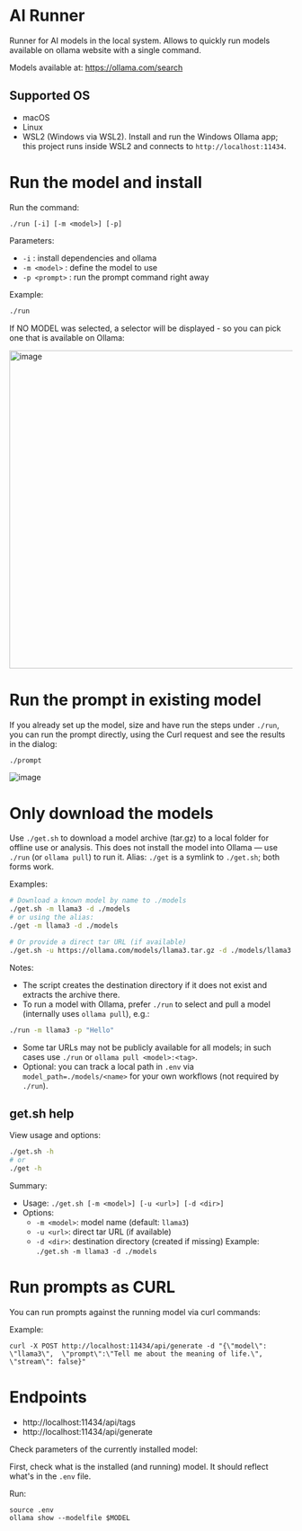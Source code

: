 # AI Runner

Runner for AI models in the local system.
Allows to quickly run models available on ollama website with a single command.

Models available at: https://ollama.com/search

## Supported OS
- macOS
- Linux
- WSL2 (Windows via WSL2). Install and run the Windows Ollama app; this project runs inside WSL2 and connects to `http://localhost:11434`.


# Run the model and install

Run the command:

`./run [-i] [-m <model>] [-p]`

Parameters: 

- `-i`          : install dependencies and ollama
- `-m <model>`  : define the model to use
- `-p <prompt>` : run the prompt command right away

Example:

```sh
./run
```

If NO MODEL was selected, a selector will be displayed - so you can pick one that is available on Ollama:

<img width="1121" height="566" alt="image" src="https://github.com/user-attachments/assets/661c89a0-a6cb-46e7-8b8c-fdf89c95d95e" />


# Run the prompt in existing model

If you already set up the model, size and have run the steps under `./run`, you can run the prompt directly, using the Curl request and see the results in the dialog:

```
./prompt
```

![image](https://github.com/user-attachments/assets/eb3512a6-c13f-467e-8fc4-04d406d97ec9)


# Only download the models

Use `./get.sh` to download a model archive (tar.gz) to a local folder for offline use or analysis. This does not install the model into Ollama — use `./run` (or `ollama pull`) to run it. Alias: `./get` is a symlink to `./get.sh`; both forms work.

Examples:

```sh
# Download a known model by name to ./models
./get.sh -m llama3 -d ./models
# or using the alias:
./get -m llama3 -d ./models

# Or provide a direct tar URL (if available)
./get.sh -u https://ollama.com/models/llama3.tar.gz -d ./models/llama3
```

Notes:
- The script creates the destination directory if it does not exist and extracts the archive there.
- To run a model with Ollama, prefer `./run` to select and pull a model (internally uses `ollama pull`), e.g.:

```sh
./run -m llama3 -p "Hello"
```

- Some tar URLs may not be publicly available for all models; in such cases use `./run` or `ollama pull <model>:<tag>`.
- Optional: you can track a local path in `.env` via `model_path=./models/<name>` for your own workflows (not required by `./run`).

## get.sh help

View usage and options:

```sh
./get.sh -h
# or
./get -h
```

Summary:
- Usage: `./get.sh [-m <model>] [-u <url>] [-d <dir>]`
- Options:
  - `-m <model>`: model name (default: `llama3`)
  - `-u <url>`: direct tar URL (if available)
  - `-d <dir>`: destination directory (created if missing)
Example: `./get.sh -m llama3 -d ./models`

# Run prompts as CURL

You can run prompts against the running model via curl commands:

Example:

```
curl -X POST http://localhost:11434/api/generate -d "{\"model\": \"llama3\",  \"prompt\":\"Tell me about the meaning of life.\", \"stream\": false}"
``` 

# Endpoints

- http://localhost:11434/api/tags
- http://localhost:11434/api/generate


Check parameters of the currently installed model:

First, check what is the installed (and running) model. It should reflect what's in the `.env` file.

Run:

```
source .env
ollama show --modelfile $MODEL
```
